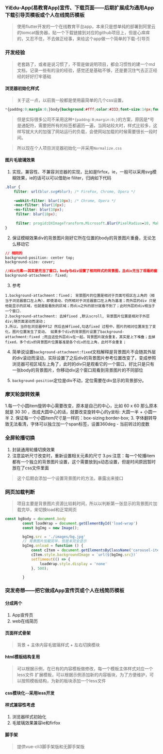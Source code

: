 <!--
 * @Description: 
 * @version: 
 * @Author: lxw
 * @Date: 2020-03-28 20:12:18
 * @LastEditors: lxw
 * @LastEditTime: 2020-03-29 16:59:14
 -->
### YiEdu-App(易教育App)宣传、下载页面——后期扩展成为通用App下载引导页模板或个人在线简历模板
> 使用flutter开发的一个在线教育平台app，本来只是想单纯的部署到阿里云的tomcat服务器，贴一个下载链接到对应的github项目上，但是心痒痒的，又忍不住，不去做正经事，来给这个app做一个简单的下载-引导页

### 开发经验
> 老套路了，或者是说习惯了，不管是做说明项目，都会习惯性的建一个md文档，记录一些有的没的经验，感觉还是基础不够，还是要沉住气去正正经经的好好打牢基础

#### 浏览器初始化样式
> 关于这一点，以前我一般都是使用最简单的几个css设置，
```css
*{paddng:0;margin:0;}body{background:#fff;color:#333;font-size:14px;font-family:......}
```
> 但是实际很多公司不采用这种`*{paddng:0;margin:0;}`的方案，原因是*号是通配符，需要把所有的标签都遍历一遍，当网站较大时，样式比较多，这样写就大大的加强了网站运行的负载，会使网站加载的时候需要很长一段时间。

> 所以现在个人项目浏览器初始化一并采用`Normalize.css`

#### 图片毛玻璃效果
1. 实现，兼容性、不兼容浏览器的实现，比如是firfox，ie，一般可以采用svg模糊效果，ie的话可以可以借助ie filiter，归纳如下代码
```css
.blur {	
    filter: url(blur.svg#blur); /* FireFox, Chrome, Opera */
    
    -webkit-filter: blur(10px); /* Chrome, Opera */
    -moz-filter: blur(10px);
    -ms-filter: blur(10px);    
     filter: blur(10px);
    
     filter: progid:DXImageTransform.Microsoft.Blur(PixelRadius=10, MakeShadow=false); /* IE6~IE9 */
}
```
2. 保证模糊效果div的背景图片刚好它所在位置的body的背景图片重叠，无论怎么移动它
```css
// 相同的
background-position: center top;
background-size: cover;

//div元素——其实是充当了窗口，body与div设置了相同样式的背景图，且div充当了观看的窗口，此时无论你怎么在移动div，背景都是相同部分刚好重叠的，注意不要使用transform移动
background-attachment: fixed;
```
3. 参考
```
1.background-attachment：fixed； 背景图片的位置是相对于页面可视区左上角的（相当于浏览器窗口左上角），即使滚动，仍然相对于浏览器窗口左上角为基准；而外层的div 只是他能显示的区域，也就是能看到的区域；而div之外的部分就看不到了；此时外层的div相当于一个窗口.
2.background-attachment: 去掉fixed ,默认scroll, 背景图片位置是相对于外层div;随页面滚动而滚动；
3.所以，当你在浏览器中F12 然后去掉fixed,勾选fixed 过程中，图片的相对位置发生了变化，图片位置发生了变动， 如果多个div的背景图片设置了background-attachment:fixed ;而且这些外层div在一起，背景图片就会重复，其实是上下堆叠；去掉fixed，多个div的背景图片位置基准是各个div的左上角，此时不会重复；
```
4. 简单说设置`background-attachment:fixed`文档解释是背景图片不会随其外层的div滚动而滚动，实际设置了之后div的背景图片参考位置改变了，变成参照浏览器可视区域左上角了，此时的div只是观看它的一个窗口，好比只是只有一张body的背景图片，你移动div这个窗口观看到背景图片的不同部位

5. `background-position`定位是div不动，定位需要在div显示的背景部分。

### 摩天轮旋转效果
1.每一个小圆item旋转中心需要改变，原本是自己的中心，比如 60 x 60 那么原本就是 30 30 ，改成大圆中心的话，就要改变旋转中心的y坐标: 大圆一半 + 小圆一半
2. 保证每一个小圆item尺寸是一样的：box-sizing:border-box;
3. 字体翻转导致无法看清，字体可以独立加一个span标签，设置360deg - 当前转过的度数

### 全屏轮播切换
1. 封装通用轮播切换效果
2. 注意监听尺寸改变时，重新设置相关元素的尺寸
3.ps:注意：每一个轮播item都有一个独立的背景图片设置，这个需要放到js动态设置，但是时间原因暂时放在了css文件里面
> 这个后期会添加一个设置背景图片的方法，暴露出来接口

### 网页加载判断
> 项目主要是背景图片资源比较耗时间，所以以判断第一张显示的背景图片加载完毕，来切换load和正常网页
```js
const bgBody = document.body
        const loadWrap = document.getElementById('load-wrap')
        const bgImg = new Image();

        bgImg.src = './images/bg.jpg'
        // 背景图片加载完毕，但是未完全显示
        bgImg.onload = function () {
			const cItem = document.getElementsByClassName('carousel-item')[0]
            cItem.style.backgroundImage = `url(${bgImg.src})`
            setTimeout(() => {
                loadWrap.style.display = 'none'
            }, 500);

        }
```


### 突发奇想——把它做成App宣传页或个人在线简历模板
#### 分成两个
1. App宣传页
2. web在线简历

#### 页面样式骨架
> 背景 + 主体内容毛玻璃样式 + 左右切换模块

#### html模板结构复用
> 可以根据示例，在已有的内容模板做修改，每一个模板主体样式对应一个less文件
> 扩展模板，可以根据示例添加新的内容板块，为了方便维护，可以按照模板结构，为新的板块添加一个less文件

#### css模块化--采用less开发

#### 样式兼容性考虑
1. 浏览器样式初始化
2. 毛玻璃效果兼容ie和firfox

#### 脚手架
> 提供vue-cli3脚手架版和无脚手架版



